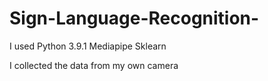 # Sign-Language-Recognition-

I used Python 3.9.1
Mediapipe 
Sklearn

I collected the data from my own camera
